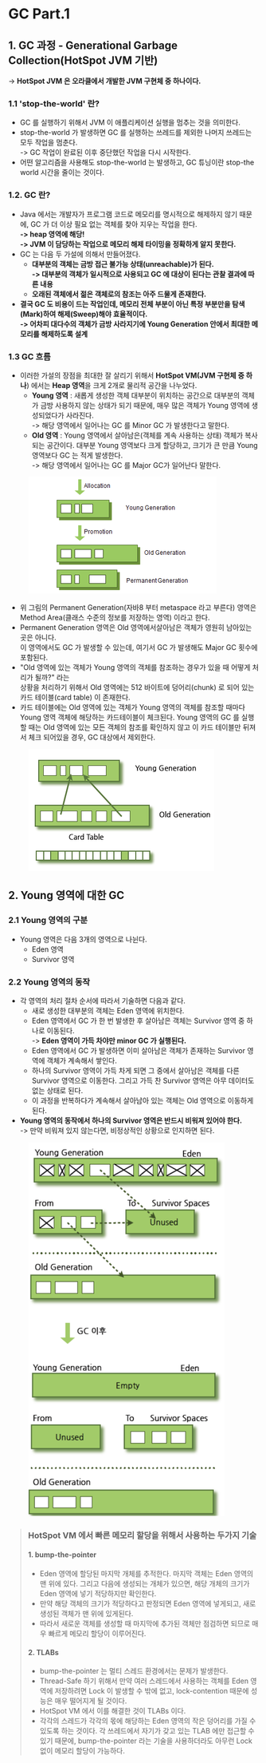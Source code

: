 # GC Part.1

## 1. GC 과정 - Generational Garbage Collection(HotSpot JVM 기반)

\-> **HotSpot JVM 은 오라클에서 개발한 JVM 구현체 중 하나이다.**&#x20;

### 1.1 'stop-the-world' 란?

* GC 를 실행하기 위해서 JVM 이 애플리케이션 실행을 멈추는 것을 의미한다.
* stop-the-world 가 발생하면 GC 를 실행하는 쓰레드를 제외한 나머지 쓰레드는 모두 작업을 멈춘다.\
  \-> GC 작업이 완료된 이후 중단했던 작업을 다시 시작한다.
* 어떤 알고리즘을 사용해도 stop-the-world 는 발생하고, GC 튜닝이란 stop-the world 시간을 줄이는 것이다.

### 1.2. GC 란?

* Java 에서는 개발자가 프로그램 코드로 메모리를 명시적으로 해제하지 않기 때문에, GC 가 더 이상 필요 없는 객체를 찾아 지우는 작업을 한다.\
  **-> heap 영역에 해당!**\
  **-> JVM 이 담당하는 작업으로 메모리 해제 타이밍을 정확하게 알지 못한다.**
* GC 는 다음 두 가설에 의해서 만들어졌다.
  * **대부분의 객체는 금방 접근 불가능 상태(unreachable)가 된다.**\
    **-> 대부분의 객체가 일시적으로 사용되고 GC 에 대상이 된다는 관찰 결과에 따른 내용**
  * **오래된 객체에서 젊은 객체로의 참조는 아주 드물게 존재한다.**
* **결국 GC 도 비용이 드는 작업인데, 메모리 전체 부분이 아닌 특정 부분만을 탐색(Mark)하여 해제(Sweep)해야 효율적이다.**\
  **-> 어차피 대다수의 객체가 금방 사라지기에 Young Generation 안에서 최대한 메모리를 해제하도록 설계**

### 1.3 GC 흐름

* 이러한 가설의 장점을 최대한 잘 살리기 위해서 **HotSpot VM(JVM 구현체 중 하나**) 에서는 **Heap 영역**을 크게 2개로 물리적 공간을 나누었다.
  * **Young 영역** : 새롭게 생성한 객체 대부분이 위치하는 공간으로 대부분의 객체가 금방 사용하지 않는 상태가 되기 때문에, 매우 많은 객체가 Young 영역에 생성되었다가 사라진다.\
    \-> 해당 영역에서 일어나는 GC 를 Minor GC 가 발생한다고 말한다.
  * **Old 영역** : Young 영역에서 살아남은(객체를 계속 사용하는 상태) 객체가 복사되는 공간이다. 대부분 Young 영역보다 크게 할당하고, 크기가 큰 만큼 Young 영역보다 GC 는 적게 발생한다.\
    \-> 해당 영역에서 일어나는 GC 를 Major GC가 일어난다 말한다.

<figure><img src="../../../.gitbook/assets/image (46).png" alt=""><figcaption></figcaption></figure>

* 위 그림의 Permanent Generation(자바8 부터 metaspace 라고 부른다) 영역은 Method Area(클래스 수준의 정보를 저장하는 영역) 이라고 한다.
* Permanent Generation 영역은 Old 영역에서살아남은 객체가 영원히 남아있는 곳은 아니다.\
  이 영역에서도 GC 가 발생할 수 있는데, 여기서 GC 가 발생해도 Major GC 횟수에 포함된다.
* "Old 영역에 있는 객체가 Young 영역의 객체를 참조하는 경우가 있을 때 어떻게 처리가 될까?" 라는\
  상황을 처리하기 위해서 Old 영역에는 512 바이트에 덩어리(chunk) 로 되어 있는 카드 테이블(card table) 이 존재한다.
* 카드 테이블에는 Old 영역에 있는 객체가 Young 영역의 객체를 참조할 때마다 Young 영역 객체에 해당하는 카드테이블이 체크된다. Young 영역의 GC 를 실행할 때는 Old 영역에 있는 모든 객체의 참조를 확인하지 않고 이 카드 테이블만 뒤져서 체크 되어있을 경우, GC 대상에서 제외한다.

<figure><img src="../../../.gitbook/assets/image (34).png" alt=""><figcaption></figcaption></figure>

## 2. Young 영역에 대한 GC

### 2.1 Young 영역의 구분

* Young 영역은 다음 3개의 영역으로 나뉜다.
  * Eden 영역
  * Survivor 영역

### 2.2 Young 영역의 동작

* 각 영역의 처리 절차 순서에 따라서 기술하면 다음과 같다.
  * 새로 생성한 대부분의 객체는 Eden 영역에 위치한다.
  * Eden 영역에서 GC 가 한 번 발생한 후 살아남은 객체는 Survivor 영역 중 하나로 이동된다.\
    \-> **Eden 영역이 가득 차야만 minor GC 가 실행된다.**
  * Eden 영역에서 GC 가 발생하면 이미 살아남은 객체가 존재하는 Survivor 영역에 객체가 계속해서 쌓인다.
  * 하나의 Survivor 영역이 가득 차게 되면 그 중에서 살아남은 객체를 다른 Survivor 영역으로 이동한다. 그리고 가득 찬 Survivor 영역은 아무 데이터도 없는 상태로 된다.
  * 이 과정을 반복하다가 계속해서 살아남아 있는 객체는 Old 영역으로 이동하게 된다.
* **Young 영역의 동작에서 하나의 Survivor 영역은 반드시 비워져 있어야 한다.**\
  \-> 만약 비워져 있지 않는다면, 비정상적인 상황으로 인지하면 된다.

<figure><img src="../../../.gitbook/assets/image (66).png" alt=""><figcaption></figcaption></figure>

> ### HotSpot VM 에서 빠른 메모리 할당을 위해서 사용하는 두가지 기술&#x20;
>
> #### 1. bump-the-pointer
>
> * Eden 영역에 할당된 마지막 개체를 추적한다. 마지막 객체는 Eden 영역의 맨 위에 있다. 그리고 다음에 생성되는 개체가 있으면, 해당 개체의 크기가 Eden 영역에 넣기 적당하지만 확인한다.&#x20;
> * 만약 해당 객체의 크기가 적당하다고 판정되면 Eden 영역에 넣게되고, 새로 생성된 객체가 맨 위에 있게된다.&#x20;
> * 따라서 새로운 객체를 생성할 때 마지막에 추가된 객체만 점검하면 되므로 매우 빠르게 메모리 할당이 이루어진다.&#x20;
>
> #### 2. TLABs
>
> * bump-the-pointer 는 멀티 스레드 환경에서는 문제가 발생한다.&#x20;
> * Thread-Safe 하기 위해서 만약 여러 스레드에서 사용하는 객체를 Eden 영역에 저장하려면 Lock 이 발생할 수 밖에 없고, lock-contention 때문에 성능은 매우 떨어지게 될 것이다.&#x20;
> * HotSpot VM 에서 이를 해결한 것이 TLABs 이다.&#x20;
> * 각각의 스레드가 각각의 몫에 해당하는 Eden 영역의 작은 덩어리를 가질 수 있도록 하는 것이다. 각 쓰레드에서 자기가 갖고 있는 TLAB 에만 접근할 수 있기 때문에, bump-the-pointer 라는 기술을 사용하더라도 아무런 Lock 없이 메모리 할당이 가능하다.
